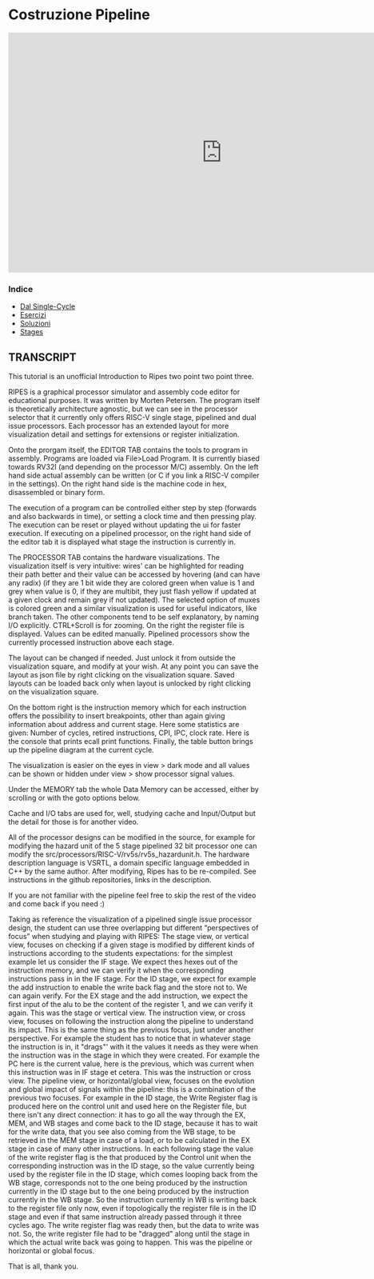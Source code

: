 # Costruzione Pipeline

<iframe width="854" height="480" src="https://www.youtube.com/embed/fYGnEghKAKI" title="YouTube video player" frameborder="0" allow="accelerometer; autoplay; clipboard-write; encrypted-media; gyroscope; picture-in-picture" allowfullscreen></iframe>

### Indice

- [Dal Single-Cycle](./3.1_from_singlecycle.md)
- [Esercizi](./3.2_exercises.md)
- [Soluzioni](./3.3_soluzioni.md)
- [Stages](./3.4_stages.md)

## TRANSCRIPT

This tutorial is an unofficial Introduction to Ripes two point two point three.

RIPES is a graphical processor simulator and assembly code editor for educational purposes. It was written by Morten Petersen. The program itself is theoretically architecture agnostic, but we can see in the processor selector that it currently only offers RISC-V single stage, pipelined and dual issue processors. Each processor has an extended layout for more visualization detail and settings for extensions or register initialization.

Onto the prorgam itself, the EDITOR TAB contains the tools to program in assembly. Programs are loaded via File>Load Program. It is currently biased towards RV32I (and depending on the processor M/C) assembly. On the left hand side actual assembly can be written (or C if you link a RISC-V compiler in the settings). On the right hand side is the machine code in hex, disassembled or binary form.

The execution of a program can be controlled either step by step (forwards and also backwards in time), or setting a clock time and then pressing play. The execution can be reset or played without updating the ui for faster execution. If executing on a pipelined processor, on the right hand side of the editor tab it is displayed what stage the instruction is currently in.

The PROCESSOR TAB contains the hardware visualizations. The visualization itself is very intuitive: wires' can be highlighted for reading their path better and their value can be accessed by hovering (and can have any radix) (if they are 1 bit wide they are colored green when value is 1 and grey when value is 0, if they are multibit, they just flash yellow if updated at a given clock and remain grey if not updated). The selected option of muxes is colored green and a similar visualization is used for useful indicators, like branch taken. The other components tend to be self explanatory, by naming I/O explicitly.  CTRL+Scroll  is for zooming. On the right the register file is displayed. Values can be edited manually. Pipelined processors show the currently processed instruction above each stage. 

The layout can be changed if needed. Just unlock it from outside the visualization square, and modify at your wish. At any point you can save the layout as json file by right clicking on the visualization square. Saved layouts can be loaded back only when layout is unlocked by right clicking on the visualization square. 

On the bottom right is the instruction memory which for each instruction offers the possibility to insert breakpoints, other than again giving information about address and current stage. Here some statistics are given: Number of cycles, retired instructions, CPI, IPC, clock rate. Here is the console that prints ecall print functions. Finally, the table button brings up the pipeline diagram at the current cycle.

The visualization is easier on the eyes in view > dark mode and all values can be shown or hidden under view > show processor signal values.

Under the MEMORY tab the whole Data Memory can be accessed, either by scrolling or with the goto options below. 

Cache and I/O tabs are used for, well, studying cache and Input/Output but the detail for those is for another video. 

All of the processor designs can be modified in the source, for example for modifying the hazard unit of the 5 stage pipelined 32 bit processor one can modify the src/processors/RISC-V/rv5s/rv5s_hazardunit.h. The hardware description language is VSRTL, a domain specific language embedded in C++ by the same author. After modifying, Ripes has to be re-compiled. See instructions in the github repositories, links in the description.

If you are not familiar with the pipeline feel free to skip the rest of the video and come back if you need :)

Taking as reference the visualization of a pipelined single issue processor design, the student can use three overlapping but different ”perspectives of focus” when studying and playing with RIPES: 
The stage view, or vertical view, focuses on checking if a given stage is modified by different kinds of instructions according to the students expectations: for the simplest example let us consider the IF stage. We expect thes hexes out of the instruction memory, and we can verify it when the corresponding instructions pass in in the IF stage. For the ID stage, we expect for example the add instruction to enable the write back flag and the store not to. We can again verify. For the EX stage and the add instruction, we expect the first input of the alu to be the content of the register 1, and we can verify it again. This was the stage or vertical view. 
The instruction view, or cross view, focuses on following the instruction along the pipeline to understand its impact. This is the same thing as the previous focus, just under another perspective. For example the student has to notice that in whatever stage the instruction is in, it "drags"' with it the values it needs as they were when the instruction was in the stage in which they were created. For example the PC here is the current value, here is the previous, which was current when this instruction was in IF stage et cetera. This was the instruction or cross view.
The pipeline view, or horizontal/global view, focuses on the evolution and global impact of signals within the pipeline: this is a combination of the previous two focuses. For example in the ID stage, the Write Register flag is produced here on the control unit and used here on the Register file, but there isn't any direct connection: it has to go all the way through the EX, MEM, and WB stages and come back to the ID stage, because it has to wait for the write data, that you see also coming from the WB stage, to be retrieved in the MEM stage in case of a load, or to be calculated in the EX stage in case of many other instructions. In each following stage the value of the write register flag is the that produced by the Control unit when the corresponding instruction was in the ID stage, so the value currently being used by the register file in the ID stage, which comes looping back from the WB stage, corresponds not to the one being produced by the instruction currently in the ID stage but to the one being produced by the instruction currently in the WB stage. So the instruction currently in WB is writing back to the register file only now, even if topologically the register file is in the ID stage and even if that same instruction already passed through it three cycles ago. The write register flag was ready then, but the data to write was not. So, the write register file had to be "dragged" along until the stage in which the actual write back was going to happen. This was the pipeline or horizontal or global focus. 

That is all, thank you.

